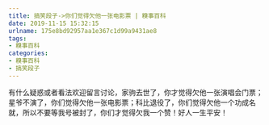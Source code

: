 ```yaml
---
title: 搞笑段子->你们觉得欠他一张电影票 | 糗事百科
date: 2019-11-15 15:32:15
urlname: 175e8bd92957aa1e367c1d99a9431ae8
tags: 
- 糗事百科
categories:
- 糗事百科
- 搞笑段子
---
```

有什么疑惑或者看法欢迎留言讨论，家驹去世了，你才觉得欠他一张演唱会门票；星爷不演了，你们觉得欠他一张电影票；科比退役了，你们觉得欠他一个功成名就，所以不要等我号被封了，你们才觉得欠我一个赞！好人一生平安！


